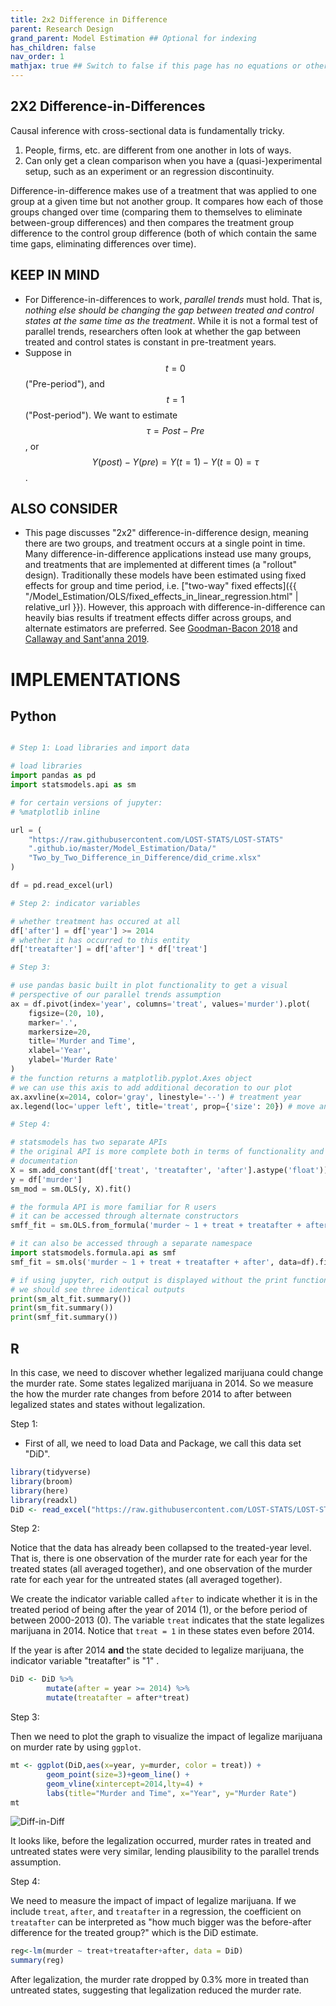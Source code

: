 ```yaml
---
title: 2x2 Difference in Difference
parent: Research Design
grand_parent: Model Estimation ## Optional for indexing
has_children: false
nav_order: 1
mathjax: true ## Switch to false if this page has no equations or other math rendering.
---
```


## 2X2 Difference-in-Differences

Causal inference with cross-sectional data is fundamentally tricky.

1. People, firms, etc. are different from one another in lots of ways.
2. Can only get a clean comparison when you have a (quasi-)experimental setup, such as an experiment or an regression discontinuity.

Difference-in-difference makes use of a treatment that was applied to one group at a given time but not another group. It compares how each of those groups changed over time (comparing them to themselves to eliminate between-group differences) and then compares the treatment group difference to the control group difference (both of which contain the same time gaps, eliminating differences over time).

## KEEP IN MIND

- For Difference-in-differences to work, *parallel trends* must hold. That is, *nothing else should be changing the gap between treated and control states at the same time as the treatment*. While it is not a formal test of parallel trends, researchers often look at whether the gap between treated and control states is constant in pre-treatment years.
- Suppose in $$t = 0$$ ("Pre-period"),  and $$t = 1$$ ("Post-period"). We want to estimate $$\tau = Post - Pre$$, or $$Y(post)-Y(pre)= Y(t=1)-Y(t=0)=\tau$$.

## ALSO CONSIDER

- This page discusses "2x2" difference-in-difference design, meaning there are two groups, and treatment occurs at a single point in time. Many difference-in-difference applications instead use many groups, and treatments that are implemented at different times (a "rollout" design). Traditionally these models have been estimated using fixed effects for group and time period, i.e. ["two-way" fixed effects]({{ "/Model_Estimation/OLS/fixed_effects_in_linear_regression.html" | relative_url }}). However, this approach with difference-in-difference can heavily bias results if treatment effects differ across groups, and alternate estimators are preferred. See [Goodman-Bacon 2018](https://www.nber.org/papers/w25018) and [Callaway and Sant'anna 2019](https://papers.ssrn.com/sol3/Papers.cfm?abstract_id=3148250).


# IMPLEMENTATIONS

## Python

```python

# Step 1: Load libraries and import data

# load libraries
import pandas as pd
import statsmodels.api as sm

# for certain versions of jupyter:
# %matplotlib inline

url = (
    "https://raw.githubusercontent.com/LOST-STATS/LOST-STATS"
    ".github.io/master/Model_Estimation/Data/"
    "Two_by_Two_Difference_in_Difference/did_crime.xlsx"
)

df = pd.read_excel(url)

# Step 2: indicator variables 

# whether treatment has occured at all
df['after'] = df['year'] >= 2014
# whether it has occurred to this entity
df['treatafter'] = df['after'] * df['treat']

# Step 3:

# use pandas basic built in plot functionality to get a visual
# perspective of our parallel trends assumption
ax = df.pivot(index='year', columns='treat', values='murder').plot(
    figsize=(20, 10), 
    marker='.', 
    markersize=20, 
    title='Murder and Time',
    xlabel='Year',
    ylabel='Murder Rate'
)
# the function returns a matplotlib.pyplot.Axes object 
# we can use this axis to add additional decoration to our plot
ax.axvline(x=2014, color='gray', linestyle='--') # treatment year
ax.legend(loc='upper left', title='treat', prop={'size': 20}) # move and label legend

# Step 4:

# statsmodels has two separate APIs
# the original API is more complete both in terms of functionality and
# documentation
X = sm.add_constant(df['treat', 'treatafter', 'after'].astype('float'))
y = df['murder']
sm_mod = sm.OLS(y, X).fit()

# the formula API is more familiar for R users 
# it can be accessed through alternate constructors
smff_fit = sm.OLS.from_formula('murder ~ 1 + treat + treatafter + after', data=df).fit()

# it can also be accessed through a separate namespace
import statsmodels.formula.api as smf
smf_fit = sm.ols('murder ~ 1 + treat + treatafter + after', data=df).fit()

# if using jupyter, rich output is displayed without the print function
# we should see three identical outputs
print(sm_alt_fit.summary())
print(sm_fit.summary())
print(smf_fit.summary())
```

## R

In this case, we need to discover whether legalized marijuana could change the murder rate. Some states legalized marijuana in 2014. So we measure the how the murder rate changes from before 2014 to after between legalized states and states without legalization.

Step 1:
* First of all, we need to load Data and Package, we call this data set "DiD".
```r
library(tidyverse)
library(broom)
library(here)
library(readxl)
DiD <- read_excel("https://raw.githubusercontent.com/LOST-STATS/LOST-STATS.github.io/master/Model_Estimation/Data/Two_by_Two_Difference_in_Difference/did_crime.xlsx"))
```

Step 2:

Notice that the data has already been collapsed to the treated-year level. That is, there is one observation of the murder rate for each year for the treated states (all averaged together), and one observation of the murder rate for each year for the untreated states (all averaged together).

We create the indicator variable called `after` to indicate whether it is in the treated period of being after the year of 2014 (1), or the before period of between 2000-2013 (0). The variable `treat` indicates that the state legalizes marijuana in 2014. Notice that `treat = 1` in these states even before 2014.

If the year is after 2014 **and** the state decided to legalize marijuana, the indicator variable "treatafter" is "1" .

```r
DiD <- DiD %>%
		mutate(after = year >= 2014) %>%
        mutate(treatafter = after*treat)
```

Step 3:

Then we need to plot the graph to visualize the impact of legalize marijuana on murder rate by using `ggplot`.

```r
mt <- ggplot(DiD,aes(x=year, y=murder, color = treat)) +
        geom_point(size=3)+geom_line() +
        geom_vline(xintercept=2014,lty=4) +
        labs(title="Murder and Time", x="Year", y="Murder Rate")
mt
```
![Diff-in-Diff](../Images/Two_by_Two_Difference_in_Difference/difindif.jpg)

It looks like, before the legalization occurred, murder rates in treated and untreated states were very similar, lending plausibility to the parallel trends assumption.

Step 4:

We need to measure the impact of impact of legalize marijuana. If we include `treat`, `after`, and `treatafter` in a regression, the coefficient on `treatafter` can be interpreted as "how much bigger was the before-after difference for the treated group?" which is the DiD estimate.

```r
reg<-lm(murder ~ treat+treatafter+after, data = DiD)
summary(reg)
```

After legalization, the murder rate dropped by 0.3% more in treated than untreated states, suggesting that legalization reduced the murder rate.
